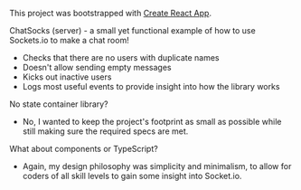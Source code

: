 This project was bootstrapped with [Create React App](https://github.com/facebook/create-react-app).

ChatSocks (server) - a small yet functional example of how to use Sockets.io to make a chat room!

- Checks that there are no users with duplicate names
- Doesn't allow sending empty messages
- Kicks out inactive users
- Logs most useful events to provide insight into how the library works

No state container library?

- No, I wanted to keep the project's footprint as small as possible while still making sure the required specs are met.

What about components or TypeScript?

- Again, my design philosophy was simplicity and minimalism, to allow for coders of all skill levels to gain some insight into Socket.io.
